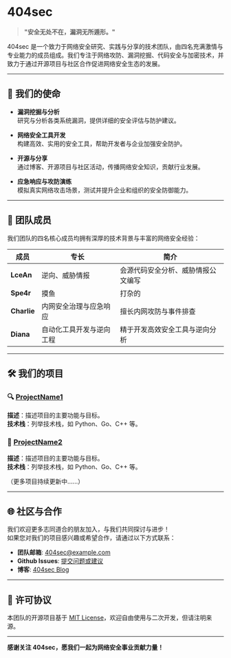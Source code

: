 # 404sec

> **"安全无处不在，漏洞无所遁形。"**

404sec 是一个致力于网络安全研究、实践与分享的技术团队，由四名充满激情与专业能力的成员组成。我们专注于网络攻防、漏洞挖掘、代码安全与加密技术，并致力于通过开源项目与社区合作促进网络安全生态的发展。

---

## 🎯 我们的使命

- **漏洞挖掘与分析**  
  研究与分析各类系统漏洞，提供详细的安全评估与防护建议。

- **网络安全工具开发**  
  构建高效、实用的安全工具，帮助开发者与企业加强安全防护。

- **开源与分享**  
  通过博客、开源项目与社区活动，传播网络安全知识，贡献行业发展。

- **应急响应与攻防演练**  
  模拟真实网络攻击场景，测试并提升企业和组织的安全防御能力。

---

## 👥 团队成员

我们团队的四名核心成员均拥有深厚的技术背景与丰富的网络安全经验：

| 成员          | 专长                            | 简介                               |
| ------------- | ------------------------------- | ---------------------------------- |
| **LceAn**     | 逆向、威胁情报             | 会源代码安全分析、威胁情报公文编写 |
| **Spe4r**       | 摸鱼              | 打杂的     |
| **Charlie**   | 内网安全治理与应急响应          | 擅长内网攻防与事件排查           |
| **Diana**     | 自动化工具开发与逆向工程        | 精于开发高效安全工具与逆向分析   |

---

## 🛠️ 我们的项目

### 🔍 [ProjectName1](#)
**描述**：描述项目的主要功能与目标。  
**技术栈**：列举技术栈，如 Python、Go、C++ 等。

### 🔑 [ProjectName2](#)
**描述**：描述项目的主要功能与目标。  
**技术栈**：列举技术栈，如 Python、Go、C++ 等。

（更多项目持续更新中......）

---

## 🌐 社区与合作

我们欢迎更多志同道合的朋友加入，与我们共同探讨与进步！  
如果您对我们的项目感兴趣或希望合作，请通过以下方式联系：

- **团队邮箱**: [404sec@example.com](mailto:404sec@example.com)
- **Github Issues**: [提交问题或建议](#)
- **博客**: [404sec Blog](#)

---

## 📄 许可协议

本团队的开源项目基于 [MIT License](LICENSE)，欢迎自由使用与二次开发，但请注明来源。

---

**感谢关注 404sec，愿我们一起为网络安全事业贡献力量！**
